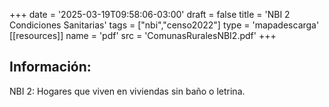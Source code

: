 +++
date = '2025-03-19T09:58:06-03:00'
draft = false
title = 'NBI 2 Condiciones Sanitarias'
tags = ["nbi","censo2022"]
type = 'mapadescarga'
[[resources]]
    name = 'pdf'
    src = 'ComunasRuralesNBI2.pdf'
+++

## Información:

NBI 2: Hogares que viven en viviendas sin baño o letrina.
